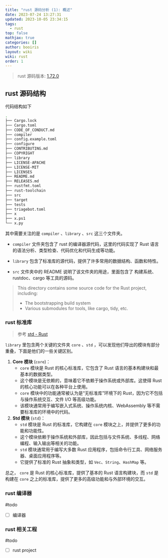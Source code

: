 ```yaml
---
title: "rust 源码分析 (1): 概述"
date: 2023-07-24 13:27:31
updated: 2023-10-05 23:34:15
tags:
  - rust
top: false
mathjax: true
categories: []
author: booiris
layout: wiki
wiki: rust
order: 1
---
```


> rust 源码版本: [1.72.0](https://github.com/rust-lang/rust/tree/1.72.0)

## rust 源码结构

代码结构如下

```bash
.
├── Cargo.lock
├── Cargo.toml
├── CODE_OF_CONDUCT.md
├── compiler
├── config.example.toml
├── configure
├── CONTRIBUTING.md
├── COPYRIGHT
├── library
├── LICENSE-APACHE
├── LICENSE-MIT
├── LICENSES
├── README.md
├── RELEASES.md
├── rustfmt.toml
├── rust-toolchain
├── src
├── target
├── tests
├── triagebot.toml
├── x
├── x.ps1
└── x.py
```

其中需要关注的是 `compiler` 、`library` 、`src` 这三个文件夹。

* `compiler` 文件夹包含了 rust 的编译器源代码，这里的代码实现了 Rust 语言的语法分析、类型检查、代码优化和代码生成等功能。

* `library` 包含了标准库的源代码，提供了许多常用的数据结构、函数和特性。

* `src` 文件夹中的 README 说明了该文件夹的用途，里面包含了 构建系统、rustdoc、cargo 等工具的源码。

> This directory contains some source code for the Rust project, including:
> * The bootstrapping build system
> * Various submodules for tools, like cargo, tidy, etc.

### rust 标准库

> 参考 [std - Rust](https://rustwiki.org/zh-CN/std/)

`library` 里包含两个关键的文件夹 `core` 、`std` ，可以发现他们导出的模块有部分重叠，下面是他们的一些关键区别。

1. **Core 模块** (`core`)：
	- `core` 模块是 Rust 的核心标准库，它包含了 Rust 语言的基本构建块和最基本的数据类型。
	- 这个模块是无依赖的，意味着它不依赖于操作系统或外部库。这使得 Rust 的核心功能可以在各种平台上使用。
	- `core` 模块中的功能通常被认为是“无标准库”环境下的 Rust，因为它不包括与操作系统交互、文件 I/O 等高级功能。
	- 该模块通常用于编写嵌入式系统、操作系统内核、WebAssembly 等不需要标准库的环境中的代码。
2. **Std 模块** (`std`)：
	- `std` 模块是 Rust 的标准库，它构建在 `core` 模块之上，并提供了更多的功能和功能性。
	- 这个模块依赖于操作系统和外部库，因此包括与文件系统、多线程、网络编程、输入输出等相关的功能。
	- `std` 模块通常用于编写大多数 Rust 应用程序，包括命令行工具、网络服务器、桌面应用程序等。
	- 它提供了标准的 Rust 抽象和类型，如 `Vec`、`String`、`HashMap` 等。

总之， `core` 是 Rust 的核心标准库，提供了基本的 Rust 语言构建块，而 `std` 是构建在 `core` 之上的标准库，提供了更多的高级功能和与外部环境的交互。

### rust 编译器

#todo

- [ ] 编译器

### rust 相关工程

#todo

- [ ] rust project
